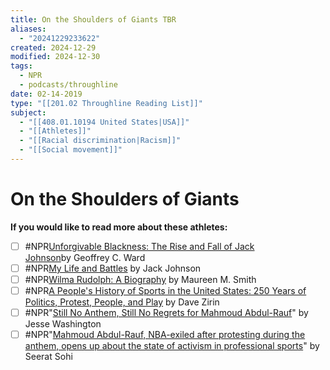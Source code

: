 ```yaml
---
title: On the Shoulders of Giants TBR
aliases:
  - "20241229233622"
created: 2024-12-29
modified: 2024-12-30
tags:
  - NPR
  - podcasts/throughline
date: 02-14-2019
type: "[[201.02 Throughline Reading List]]"
subject:
  - "[[408.01.10194 United States|USA]]"
  - "[[Athletes]]"
  - "[[Racial discrimination|Racism]]"
  - "[[Social movement]]"
---
```

# On the Shoulders of Giants
**If you would like to read more about these athletes:**

- [ ] #NPR[Unforgivable Blackness: The Rise and Fall of Jack Johnson](https://www.goodreads.com/book/show/293672.Unforgivable_Blackness)by Geoffrey C. Ward 
- [ ] #NPR[My Life and Battles](https://www.goodreads.com/book/show/7961087-my-life-and-battles) by Jack Johnson
- [ ] #NPR[Wilma Rudolph: A Biography](https://www.goodreads.com/book/show/2417950.Wilma_Rudolph?from_search=true) by Maureen M. Smith
- [ ] #NPR[A People's History of Sports in the United States: 250 Years of Politics, Protest, People, and Play](https://www.goodreads.com/book/show/2288022.A_People_s_History_of_Sports_in_the_United_States) by Dave Zirin
- [ ] #NPR"[Still No Anthem, Still No Regrets for Mahmoud Abdul-Rauf](https://theundefeated.com/features/abdul-rauf-doesnt-regret-sitting-out-national-anthem/)" by Jesse Washington
- [ ] #NPR"[Mahmoud Abdul-Rauf, NBA-exiled after protesting during the anthem, opens up about the state of activism in professional sports](https://www.sbnation.com/nba/2018/8/2/17632652/mahmoud-abdul-rauf-nba-anthem-activist-big-3)" by Seerat Sohi

